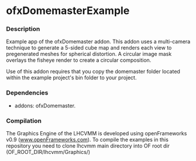 # ofxDomemasterExample

### Description
Example app of the ofxDomemaster addon.
This addon uses a multi-camera technique to generate a 5-sided cube map and renders each view to pregenerated meshes for spherical distortion.
A circular image mask overlays the fisheye render to create a circular composition.

Use of this addon requires that you copy the domemaster folder located within the example project's bin folder to your project.


### Dependencies
* addons: ofxDomemaster.

### Compilation
The Graphics Engine of the LHCVMM is developed using openFrameworks v0.9 (www.openFrameworks.com). To compile the examples in this repository you need to clone lhcvmm main directory into OF root dir (OF_ROOT_DIR/lhcvmm/Graphics/)
